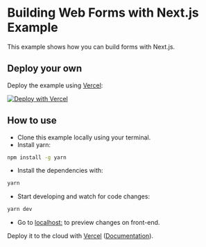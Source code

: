# Building Web Forms with Next.js Example

This example shows how you can build forms with Next.js.

## Deploy your own

Deploy the example using [Vercel](https://vercel.com/?utm_source=github&utm_medium=readme&utm_campaign=next-forms-example):

[![Deploy with Vercel](https://vercel.com/button)](https://vercel.com/new/git/external?repository-url=https://github.com/vercel/next.js/tree/canary/examples/next-forms&project-name=next-forms&repository-name=next-forms)

## How to use

- Clone this example locally using your terminal.
- Install yarn:

```sh
npm install -g yarn
```

- Install the dependencies with:

```sh
yarn
```

- Start developing and watch for code changes:

```sh
yarn dev
```

- Go to [localhost:](http://localhost:3000/) to preview changes on front-end.

Deploy it to the cloud with [Vercel](https://vercel.com/new?utm_source=github&utm_medium=readme&utm_campaign=next-forms-example) ([Documentation](https://nextjs.org/docs/deployment)).
